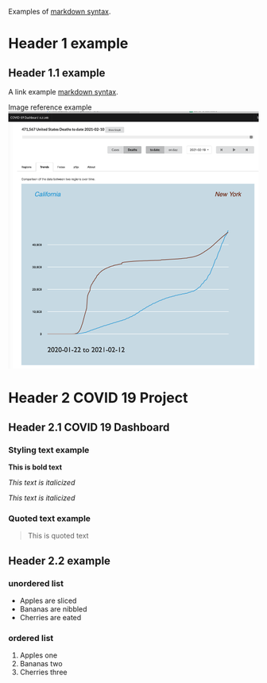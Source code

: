 Examples of
[markdown syntax](https://docs.github.com/en/github/writing-on-github/basic-writing-and-formatting-syntax/).

# Header 1 example

## Header 1.1 example

A link example
[markdown syntax](https://docs.github.com/en/github/writing-on-github/basic-writing-and-formatting-syntax/).

Image reference example
![](../jht/2021-02-10-NY-CA-Trends.png)

# Header 2 COVID 19 Project

## Header 2.1 COVID 19 Dashboard

### Styling text example

**This is bold text**

_This text is italicized_

_This text is italicized_

### Quoted text example

> This is quoted text

## Header 2.2 example

### unordered list

- Apples are sliced
- Bananas are nibbled
- Cherries are eated

### ordered list

1. Apples one
2. Bananas two
3. Cherries three
